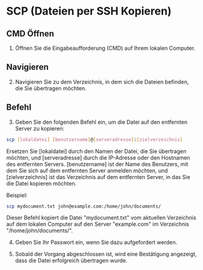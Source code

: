 # SCP (Dateien per SSH Kopieren)

## CMD Öffnen

1. Öffnen Sie die Eingabeaufforderung (CMD) auf Ihrem lokalen Computer.

## Navigieren

2. Navigieren Sie zu dem Verzeichnis, in dem sich die Dateien befinden, die Sie übertragen möchten.

## Befehl

3. Geben Sie den folgenden Befehl ein, um die Datei auf den entfernten Server zu kopieren:

``` bash
scp [lokaldatei] [benutzername]@[serveradresse]:[zielverzeichnis]
```

Ersetzen Sie [lokaldatei] durch den Namen der Datei, die Sie übertragen möchten, und [serveradresse] durch die IP-Adresse oder den Hostnamen des entfernten Servers. [benutzername] ist der Name des Benutzers, mit dem Sie sich auf dem entfernten Server anmelden möchten, und [zielverzeichnis] ist das Verzeichnis auf dem entfernten Server, in das Sie die Datei kopieren möchten.

Beispiel:

``` bash
scp mydocument.txt john@example.com:/home/john/documents/
```

Dieser Befehl kopiert die Datei "mydocument.txt" vom aktuellen Verzeichnis auf dem lokalen Computer auf den Server "example.com" im Verzeichnis "/home/john/documents/".

4. Geben Sie Ihr Passwort ein, wenn Sie dazu aufgefordert werden.

5. Sobald der Vorgang abgeschlossen ist, wird eine Bestätigung angezeigt, dass die Datei erfolgreich übertragen wurde.